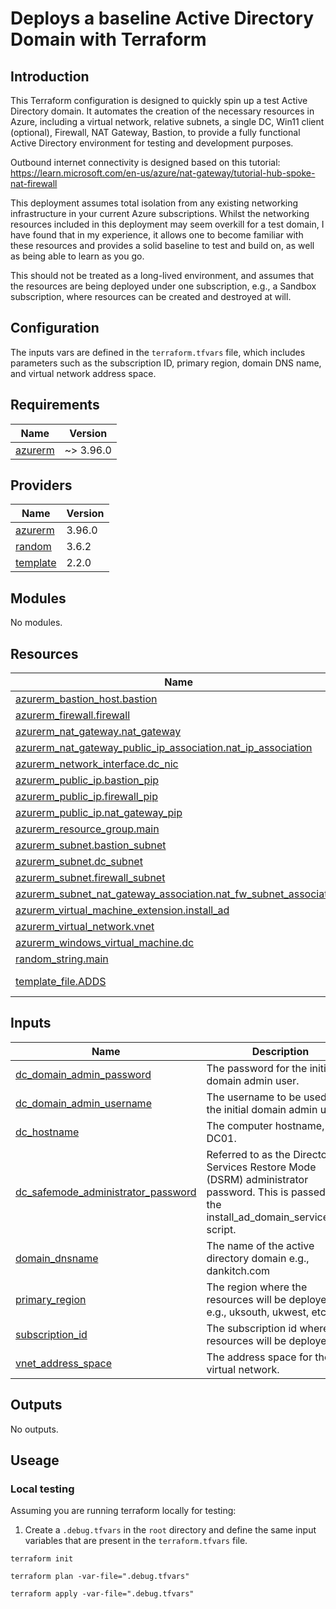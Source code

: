 <!-- BEGIN_TF_DOCS -->
# Deploys a baseline Active Directory Domain with Terraform

## Introduction

This Terraform configuration is designed to quickly spin up a test Active Directory domain. It automates the creation of the necessary resources in Azure, including a virtual network, relative subnets, a single DC, Win11 client (optional), Firewall, NAT Gateway, Bastion, to provide a fully functional Active Directory environment for testing and development purposes.

Outbound internet connectivity is designed based on this tutorial:
https://learn.microsoft.com/en-us/azure/nat-gateway/tutorial-hub-spoke-nat-firewall

This deployment assumes total isolation from any existing networking infrastructure in your current Azure subscriptions. Whilst the networking resources included in this deployment may seem overkill for a test domain, I have found that in my experience, it allows one to become familiar with these resources and provides a solid baseline to test and build on, as well as being able to learn as you go. 

This should not be treated as a long-lived environment, and assumes that the resources are being deployed under one subscription, e.g., a Sandbox subscription, where resources can be created and destroyed at will. 

## Configuration

The inputs vars are defined in the `terraform.tfvars` file, which includes parameters such as the subscription ID, primary region, domain DNS name, and virtual network address space.
## Requirements

| Name | Version |
|------|---------|
| <a name="requirement_azurerm"></a> [azurerm](#requirement\_azurerm) | ~> 3.96.0 |

## Providers

| Name | Version |
|------|---------|
| <a name="provider_azurerm"></a> [azurerm](#provider\_azurerm) | 3.96.0 |
| <a name="provider_random"></a> [random](#provider\_random) | 3.6.2 |
| <a name="provider_template"></a> [template](#provider\_template) | 2.2.0 |

## Modules

No modules.

## Resources

| Name | Type |
|------|------|
| [azurerm_bastion_host.bastion](https://registry.terraform.io/providers/hashicorp/azurerm/latest/docs/resources/bastion_host) | resource |
| [azurerm_firewall.firewall](https://registry.terraform.io/providers/hashicorp/azurerm/latest/docs/resources/firewall) | resource |
| [azurerm_nat_gateway.nat_gateway](https://registry.terraform.io/providers/hashicorp/azurerm/latest/docs/resources/nat_gateway) | resource |
| [azurerm_nat_gateway_public_ip_association.nat_ip_association](https://registry.terraform.io/providers/hashicorp/azurerm/latest/docs/resources/nat_gateway_public_ip_association) | resource |
| [azurerm_network_interface.dc_nic](https://registry.terraform.io/providers/hashicorp/azurerm/latest/docs/resources/network_interface) | resource |
| [azurerm_public_ip.bastion_pip](https://registry.terraform.io/providers/hashicorp/azurerm/latest/docs/resources/public_ip) | resource |
| [azurerm_public_ip.firewall_pip](https://registry.terraform.io/providers/hashicorp/azurerm/latest/docs/resources/public_ip) | resource |
| [azurerm_public_ip.nat_gateway_pip](https://registry.terraform.io/providers/hashicorp/azurerm/latest/docs/resources/public_ip) | resource |
| [azurerm_resource_group.main](https://registry.terraform.io/providers/hashicorp/azurerm/latest/docs/resources/resource_group) | resource |
| [azurerm_subnet.bastion_subnet](https://registry.terraform.io/providers/hashicorp/azurerm/latest/docs/resources/subnet) | resource |
| [azurerm_subnet.dc_subnet](https://registry.terraform.io/providers/hashicorp/azurerm/latest/docs/resources/subnet) | resource |
| [azurerm_subnet.firewall_subnet](https://registry.terraform.io/providers/hashicorp/azurerm/latest/docs/resources/subnet) | resource |
| [azurerm_subnet_nat_gateway_association.nat_fw_subnet_association](https://registry.terraform.io/providers/hashicorp/azurerm/latest/docs/resources/subnet_nat_gateway_association) | resource |
| [azurerm_virtual_machine_extension.install_ad](https://registry.terraform.io/providers/hashicorp/azurerm/latest/docs/resources/virtual_machine_extension) | resource |
| [azurerm_virtual_network.vnet](https://registry.terraform.io/providers/hashicorp/azurerm/latest/docs/resources/virtual_network) | resource |
| [azurerm_windows_virtual_machine.dc](https://registry.terraform.io/providers/hashicorp/azurerm/latest/docs/resources/windows_virtual_machine) | resource |
| [random_string.main](https://registry.terraform.io/providers/hashicorp/random/latest/docs/resources/string) | resource |
| [template_file.ADDS](https://registry.terraform.io/providers/hashicorp/template/latest/docs/data-sources/file) | data source |

## Inputs

| Name | Description | Type | Default | Required |
|------|-------------|------|---------|:--------:|
| <a name="input_dc_domain_admin_password"></a> [dc\_domain\_admin\_password](#input\_dc\_domain\_admin\_password) | The password for the initial domain admin user. | `string` | n/a | yes |
| <a name="input_dc_domain_admin_username"></a> [dc\_domain\_admin\_username](#input\_dc\_domain\_admin\_username) | The username to be used as the initial domain admin user. | `string` | n/a | yes |
| <a name="input_dc_hostname"></a> [dc\_hostname](#input\_dc\_hostname) | The computer hostname, e.g., DC01. | `string` | n/a | yes |
| <a name="input_dc_safemode_administrator_password"></a> [dc\_safemode\_administrator\_password](#input\_dc\_safemode\_administrator\_password) | Referred to as the Directory Services Restore Mode (DSRM) administrator password. This is passed to the install\_ad\_domain\_services.ps1 script. | `string` | n/a | yes |
| <a name="input_domain_dnsname"></a> [domain\_dnsname](#input\_domain\_dnsname) | The name of the active directory domain e.g., dankitch.com | `string` | n/a | yes |
| <a name="input_primary_region"></a> [primary\_region](#input\_primary\_region) | The region where the resources will be deployed e.g., uksouth, ukwest, etc. | `string` | n/a | yes |
| <a name="input_subscription_id"></a> [subscription\_id](#input\_subscription\_id) | The subscription id where the resources will be deployed. | `string` | n/a | yes |
| <a name="input_vnet_address_space"></a> [vnet\_address\_space](#input\_vnet\_address\_space) | The address space for the virtual network. | `string` | n/a | yes |

## Outputs

No outputs.

## Useage

### Local testing ###

Assuming you are running terraform locally for testing:

1. Create a `.debug.tfvars` in the `root` directory and define the same input variables that are present in the `terraform.tfvars` file. 

`terraform init`

`terraform plan -var-file=".debug.tfvars"`

`terraform apply -var-file=".debug.tfvars"`

<!-- END_TF_DOCS -->
